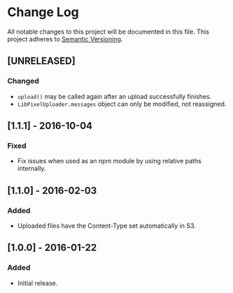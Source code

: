 # Change Log
All notable changes to this project will be documented in this file.
This project adheres to [Semantic Versioning](http://semver.org/).

## [UNRELEASED]
### Changed
- `upload()` may be called again after an upload successfully finishes.
- `LibPixelUploader.messages` object can only be modified, not reassigned.

## [1.1.1] - 2016-10-04
### Fixed
- Fix issues when used as an npm module by using relative paths internally.

## [1.1.0] - 2016-02-03
### Added
- Uploaded files have the Content-Type set automatically in S3.

## [1.0.0] - 2016-01-22
### Added
- Initial release.
